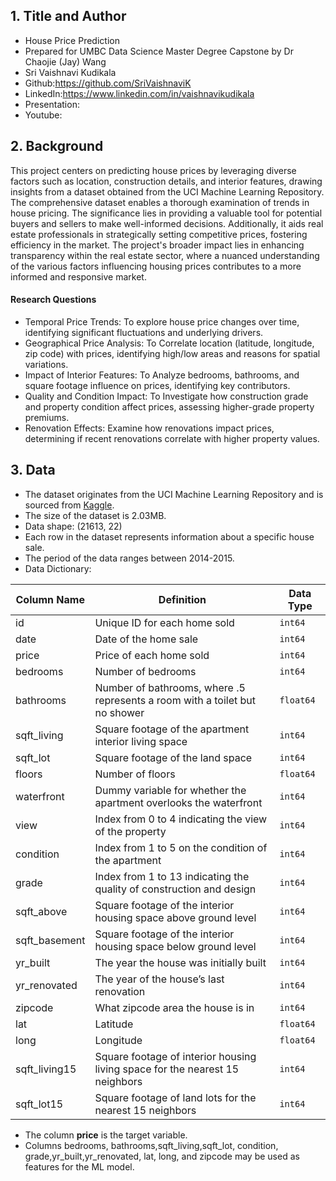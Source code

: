 ## 1. Title and Author

- House Price Prediction
- Prepared for UMBC Data Science Master Degree Capstone by Dr Chaojie (Jay) Wang
- Sri Vaishnavi Kudikala
- Github:https://github.com/SriVaishnaviK
- LinkedIn:https://www.linkedin.com/in/vaishnavikudikala
- Presentation:
- Youtube:
    
## 2. Background


This project centers on predicting house prices by leveraging diverse factors such as location, construction details, and interior features, drawing insights from a dataset obtained from the UCI Machine Learning Repository. The comprehensive dataset enables a thorough examination of trends in house pricing. The significance lies in providing a valuable tool for potential buyers and sellers to make well-informed decisions. Additionally, it aids real estate professionals in strategically setting competitive prices, fostering efficiency in the market. The project's broader impact lies in enhancing transparency within the real estate sector, where a nuanced understanding of the various factors influencing housing prices contributes to a more informed and responsive market.
#### Research Questions
- Temporal Price Trends: To explore house price changes over time, identifying significant fluctuations and underlying drivers.
- Geographical Price Analysis: To Correlate location (latitude, longitude, zip code) with prices, identifying high/low areas and reasons for spatial variations.
- Impact of Interior Features: To Analyze bedrooms, bathrooms, and square footage influence on prices, identifying key contributors.
- Quality and Condition Impact: To Investigate how construction grade and property condition affect prices, assessing higher-grade property premiums.
- Renovation Effects: Examine how renovations impact prices, determining if recent renovations correlate with higher property values.

## 3. Data 


- The dataset originates from the UCI Machine Learning Repository and is sourced from [Kaggle](https://www.kaggle.com/datasets/astronautelvis/kc-house-data/data).
- The size of the dataset is 2.03MB.
- Data shape: (21613, 22)
- Each row in the dataset represents information about a specific house sale.
- The period of the data ranges between 2014-2015.
- Data Dictionary:

  
| Column Name     | Definition                                                | Data Type |
|-----------------|-----------------------------------------------------------|-----------|
| id              | Unique ID for each home sold                               | `int64`   |
| date            | Date of the home sale                                      | `int64`   |
| price           | Price of each home sold                                    | `int64`   |
| bedrooms        | Number of bedrooms                                        | `int64`   |
| bathrooms       | Number of bathrooms, where .5 represents a room with a toilet but no shower | `float64` |
| sqft_living     | Square footage of the apartment interior living space     | `int64`   |
| sqft_lot        | Square footage of the land space                           | `int64`   |
| floors          | Number of floors                                          | `float64` |
| waterfront      | Dummy variable for whether the apartment overlooks the waterfront | `int64`   |
| view            | Index from 0 to 4 indicating the view of the property     | `int64`   |
| condition       | Index from 1 to 5 on the condition of the apartment       | `int64`   |
| grade           | Index from 1 to 13 indicating the quality of construction and design | `int64`   |
| sqft_above      | Square footage of the interior housing space above ground level | `int64`   |
| sqft_basement   | Square footage of the interior housing space below ground level | `int64`   |
| yr_built        | The year the house was initially built                     | `int64`   |
| yr_renovated    | The year of the house’s last renovation                    | `int64`   |
| zipcode         | What zipcode area the house is in                          | `int64`   |
| lat             | Latitude                                                  | `float64` |
| long            | Longitude                                                 | `float64` |
| sqft_living15   | Square footage of interior housing living space for the nearest 15 neighbors | `int64`   |
| sqft_lot15      | Square footage of land lots for the nearest 15 neighbors   | `int64`   |

 
  
- The column **price** is the target variable.
- Columns bedrooms, bathrooms,sqft_living,sqft_lot, condition, grade,yr_built,yr_renovated, lat, long, and zipcode may be used as features for the ML model.
